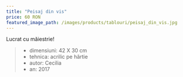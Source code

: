 ```yaml
---
title: "Peisaj din vis"
price: 60 RON
featured_image_path: /images/products/tablouri/peisaj_din_vis.jpg
---
```


Lucrat cu măiestrie!

> - dimensiuni: 42 X 30 cm
> - tehnica: acrilic pe hârtie
> - autor: Cecilia
> - an: 2017
